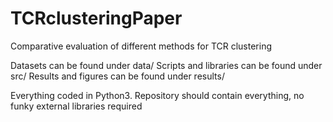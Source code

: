 # TCRclusteringPaper
Comparative evaluation of different methods for TCR clustering

Datasets can be found under data/
Scripts and libraries can be found under src/
Results and figures can be found under results/

Everything coded in Python3. Repository should contain everything, no funky external libraries required

